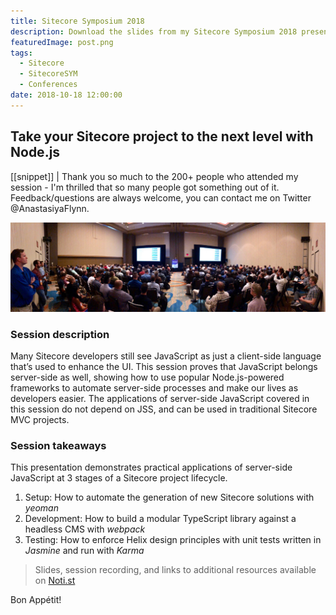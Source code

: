 ```yaml
---
title: Sitecore Symposium 2018
description: Download the slides from my Sitecore Symposium 2018 presentation - Take your Sitecore project to the next level with Node.js.
featuredImage: post.png
tags:
  - Sitecore
  - SitecoreSYM
  - Conferences
date: 2018-10-18 12:00:00
---
```


## Take your Sitecore project to the next level with Node.js

[[snippet]]
| Thank you so much to the 200+ people who attended my session - I'm thrilled that so many people got something out of it. Feedback/questions are always welcome, you can contact me on Twitter @AnastasiyaFlynn.

![](./photo.jpg)

### Session description
Many Sitecore developers still see JavaScript as just a client-side language that’s used to enhance the UI. This session proves that JavaScript belongs server-side as well, showing how to use popular Node.js-powered frameworks to automate server-side processes and make our lives as developers easier. The applications of server-side JavaScript covered in this session do not depend on JSS, and can be used in traditional Sitecore MVC projects.

### Session takeaways
This presentation demonstrates practical applications of server-side JavaScript at 3 stages of a Sitecore project lifecycle.
1. Setup: How to automate the generation of new Sitecore solutions with *yeoman*
2. Development: How to build a modular TypeScript library against a headless CMS with *webpack*
3. Testing: How to enforce Helix design principles with unit tests written in *Jasmine* and run with *Karma*

> Slides, session recording, and links to additional resources available on [Noti.st](https://noti.st/anastasiyaflynn/H10Slq/take-your-sitecore-project-to-the-next-level-with-node-js)

Bon Appétit!